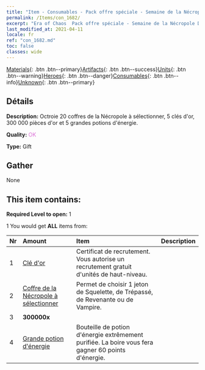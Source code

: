 ```yaml
---
title: "Item - Consumables - Pack offre spéciale - Semaine de la Nécropole D"
permalink: /Items/con_1682/
excerpt: "Era of Chaos  Pack offre spéciale - Semaine de la Nécropole D"
last_modified_at: 2021-04-11
locale: fr
ref: "con_1682.md"
toc: false
classes: wide
---
```

 [Materials](/fr/Items/){: .btn .btn--primary}[Artifacts](/fr/Items/Artifacts/){: .btn .btn--success}[Units](/fr/Items/Units/){: .btn .btn--warning}[Heroes](/fr/Items/Heroes/){: .btn .btn--danger}[Consumables](/fr/Items/Consumables/){: .btn .btn--info}[Unknown](/fr/Items/Unknown/){: .btn .btn--primary}

## Détails
 **Description:** Octroie 20 coffres de la Nécropole à sélectionner, 5 clés d'or, 300 000 pièces d'or et 5 grandes potions d'énergie.

 **Quality:** <span style="color: #DA70D6">OK</span>

 **Type:** Gift

## Gather

  None

## This item contains:

 **Required Level to open:** 1

 1 You would get **ALL** items  from:

  | Nr | Amount |     Item    | Description |
  |:---|:-------|:------------|:-----------:|
  | 1 | [Clé d'or](/fr/Items/con_783/) | Certificat de recrutement. Vous autorise un recrutement gratuit d'unités de haut-niveau. | 
  | 2 | [Coffre de la Nécropole à sélectionner](/fr/Items/con_1683/) | Permet de choisir 1 jeton de Squelette, de Trépassé, de Revenante ou de Vampire. | 
  | 3 |  **300000x** | <i class="fas fa-coins"/> |  | 
  | 4 | [Grande potion d'énergie](/fr/Items/con_706/) | Bouteille de potion d'énergie extrêmement purifiée. La boire vous fera gagner 60 points d'énergie. | 
